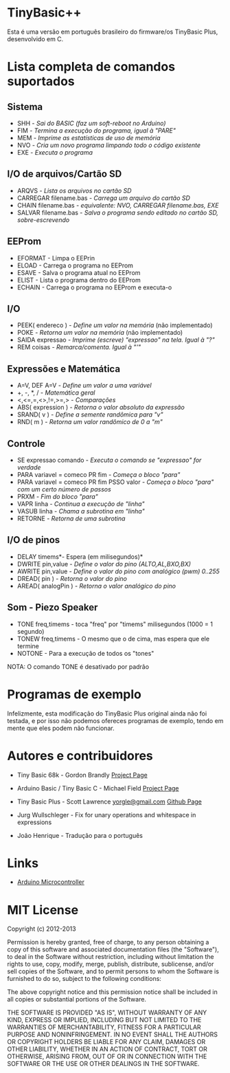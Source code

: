 TinyBasic++
==============

Esta é uma versão em português brasileiro do firmware/os TinyBasic Plus, desenvolvido em C.

# Lista completa de comandos suportados

## Sistema
- SHH		- *Sai do BASIC (faz um soft-reboot no Arduino)*
- FIM 		- *Termina a execução do programa, igual à "PARE"*
- MEM		- *Imprime as estatísticas de uso de memória*
- NVO		- *Cria um novo programa limpando todo o código existente*
- EXE		- *Executa o programa*

## I/O de arquivos/Cartão SD
- ARQVS		- 	*Lista os arquivos no cartão SD*
- CARREGAR filename.bas	- *Carrega um arquivo do cartão SD*
- CHAIN filename.bas - *equivalente: NVO, CARREGAR filename.bas, EXE*
- SALVAR filename.bas	- *Salva o programa sendo editado no cartão SD, sobre-escrevendo*

## EEProm
- EFORMAT	- Limpa o EEPrin
- ELOAD		- Carrega o programa no EEProm
- ESAVE		- Salva o programa atual no EEProm
- ELIST		- Lista o programa dentro do EEProm
- ECHAIN	- Carrega o programa no EEProm e executa-o

## I/O
- PEEK( endereco )	- *Define um valor na memória* (não implementado)
- POKE			- *Retorna um valor na memória* (não implementado)
- SAIDA expressao	- *Imprime (escreve) "expressao" na tela. Igual à "?"*
- REM coisas		- *Remarca/comenta. Igual à "'"*

## Expressões e Matemática
- A=V, DEF A=V	- *Define um valor a uma variável*
- +, -, \*, / - *Matemática geral*
- <,<=,=,<>,!=,>=,> - *Comparações*
- ABS( expression )  - *Retorna o valor absoluto da expressão*
- SRAND( v ) - *Define a semente randômica para "v"*
- RND( m ) - *Retorna um valor randômico de 0 a "m"*

## Controle
- SE expressao comando - *Executa o comando se "expressao" for verdade*
- PARA variavel = comeco PR fim	- *Começa o bloco "para"*
- PARA variavel = comeco PR fim PSSO valor - *Começa o bloco "para" com um certo número de passos*
- PRXM - *Fim do bloco "para"*
- VAPR linha - *Continua a execução de "linha"*
- VASUB linha - *Chama a subrotina em "linha"*
- RETORNE	- *Retorna de uma subrotina*

## I/O de pinos
- DELAY	timems*- Espera (em milisegundos)*
- DWRITE pin,value - *Define o valor do pino (ALTO,AL,BXO,BX)*
- AWRITE pin,value - *Define o valor do pino com analógico (pwm) 0..255*
- DREAD( pin ) - *Retorna o valor do pino* 
- AREAD( analogPin ) - *Retorna o valor analógico do pino*

## Som - Piezo Speaker
- TONE freq,timems - toca "freq" por "timems" milisegundos (1000 = 1 segundo)
- TONEW freq,timems - O mesmo que o de cima, mas espera que ele termine
- NOTONE - Para a execução de todos os "tones"

NOTA: O comando TONE é desativado por padrão

# Programas de exemplo
Infelizmente, esta modificação do TinyBasic Plus original ainda não foi testada, e por isso não podemos ofereces programas de exemplo, tendo em mente que eles podem não funcionar.

# Autores e contribuidores
- Tiny Basic 68k - Gordon Brandly [Project Page](http://members.shaw.ca/gbrandly/68ktinyb.html)
- Arduino Basic / Tiny Basic C - Michael Field [Project Page](http://hamsterworks.co.nz/mediawiki/index.php/Arduino_Basic)
- Tiny Basic Plus - Scott Lawrence <yorgle@gmail.com> [Github Page](http://github.com/BleuLlama/TinyBasicPlus)

- Jurg Wullschleger - Fix for unary operations and whitespace in expressions

- João Henrique - Tradução para o português

# Links
- [Arduino Microcontroller](http://arduino.cc)

# MIT License

Copyright (c) 2012-2013

Permission is hereby granted, free of charge, to any person obtaining a copy of this software and associated documentation files (the "Software"), to deal in the Software without restriction, including without limitation the rights to use, copy, modify, merge, publish, distribute, sublicense, and/or sell copies of the Software, and to permit persons to whom the Software is furnished to do so, subject to the following conditions:

The above copyright notice and this permission notice shall be included in all copies or substantial portions of the Software.

THE SOFTWARE IS PROVIDED "AS IS", WITHOUT WARRANTY OF ANY KIND, EXPRESS OR IMPLIED, INCLUDING BUT NOT LIMITED TO THE WARRANTIES OF MERCHANTABILITY, FITNESS FOR A PARTICULAR PURPOSE AND NONINFRINGEMENT. IN NO EVENT SHALL THE AUTHORS OR COPYRIGHT HOLDERS BE LIABLE FOR ANY CLAIM, DAMAGES OR OTHER LIABILITY, WHETHER IN AN ACTION OF CONTRACT, TORT OR OTHERWISE, ARISING FROM, OUT OF OR IN CONNECTION WITH THE SOFTWARE OR THE USE OR OTHER DEALINGS IN THE SOFTWARE.

